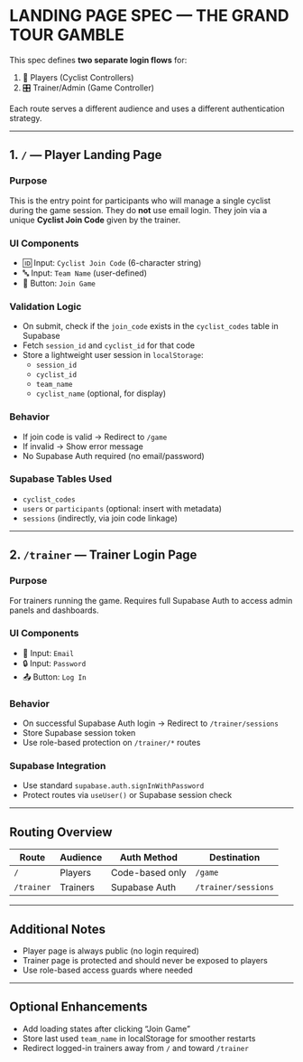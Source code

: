 
# LANDING PAGE SPEC — THE GRAND TOUR GAMBLE

This spec defines **two separate login flows** for:

1. 🚴 Players (Cyclist Controllers)
2. 🎛️ Trainer/Admin (Game Controller)

Each route serves a different audience and uses a different authentication strategy.

---

## 1. `/` — Player Landing Page

### Purpose
This is the entry point for participants who will manage a single cyclist during the game session. They do **not** use email login. They join via a unique **Cyclist Join Code** given by the trainer.

### UI Components
- 🆔 Input: `Cyclist Join Code` (6-character string)
- 🔤 Input: `Team Name` (user-defined)
- 🎯 Button: `Join Game`

### Validation Logic
- On submit, check if the `join_code` exists in the `cyclist_codes` table in Supabase
- Fetch `session_id` and `cyclist_id` for that code
- Store a lightweight user session in `localStorage`:
  - `session_id`
  - `cyclist_id`
  - `team_name`
  - `cyclist_name` (optional, for display)

### Behavior
- If join code is valid → Redirect to `/game`
- If invalid → Show error message
- No Supabase Auth required (no email/password)

### Supabase Tables Used
- `cyclist_codes`
- `users` or `participants` (optional: insert with metadata)
- `sessions` (indirectly, via join code linkage)

---

## 2. `/trainer` — Trainer Login Page

### Purpose
For trainers running the game. Requires full Supabase Auth to access admin panels and dashboards.

### UI Components
- 📧 Input: `Email`
- 🔒 Input: `Password`
- 📤 Button: `Log In`

### Behavior
- On successful Supabase Auth login → Redirect to `/trainer/sessions`
- Store Supabase session token
- Use role-based protection on `/trainer/*` routes

### Supabase Integration
- Use standard `supabase.auth.signInWithPassword`
- Protect routes via `useUser()` or Supabase session check

---

## Routing Overview

| Route             | Audience   | Auth Method        | Destination |
|------------------|------------|--------------------|-------------|
| `/`              | Players    | Code-based only    | `/game`     |
| `/trainer`       | Trainers   | Supabase Auth      | `/trainer/sessions` |

---

## Additional Notes
- Player page is always public (no login required)
- Trainer page is protected and should never be exposed to players
- Use role-based access guards where needed

---

## Optional Enhancements
- Add loading states after clicking “Join Game”
- Store last used `team_name` in localStorage for smoother restarts
- Redirect logged-in trainers away from `/` and toward `/trainer`
